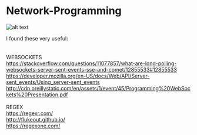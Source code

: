 # Network-Programming
![alt text](https://www.linuxfoundation.org/wp-content/uploads/2017/11/cog_bg_networking.jpg)


I found these very useful: <br> <br>
<br>WEBSOCKETS<br>
https://stackoverflow.com/questions/11077857/what-are-long-polling-websockets-server-sent-events-sse-and-comet/12855533#12855533 <br>
https://developer.mozilla.org/en-US/docs/Web/API/Server-sent_events/Using_server-sent_events <br>
http://cdn.oreillystatic.com/en/assets/1/event/45/Programming%20WebSockets%20Presentation.pdf <br>
<br>REGEX<br>
https://regexr.com/<br>
http://flukeout.github.io/<br>
https://regexone.com/<br>
